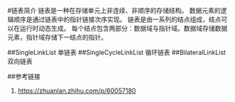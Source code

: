 #链表简介
链表是一种在存储单元上非连续、非顺序的存储结构。
数据元素的逻辑顺序是通过链表中的指针链接次序实现。
链表是由一系列的结点组成，结点可以在运行时动态生成。
每个结点包含两部分：数据域与指针域。数据域存储数据元素，指针域存储下一结点的指针。

##SingleLinkList 单链表
##SingleCycleLinkList 循环链表
##BilateralLinkList 双向链表

##参考链接
1. https://zhuanlan.zhihu.com/p/60057180